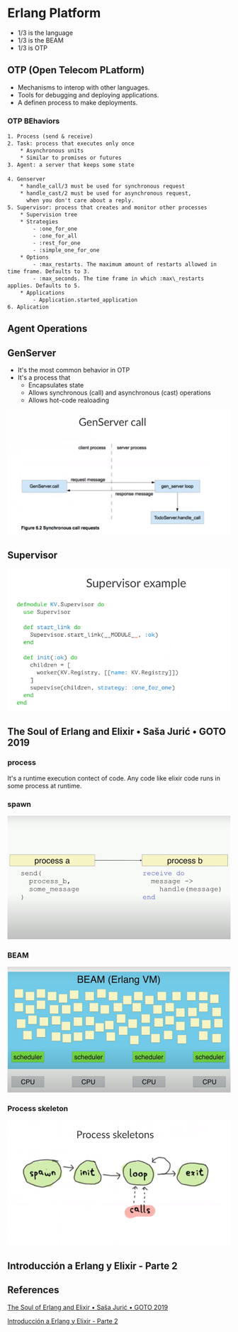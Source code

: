 # Erlang Platform

- 1/3 is the language
- 1/3 is the BEAM
- 1/3 is OTP

## OTP (Open Telecom PLatform)
- Mechanisms to interop with other languages.
- Tools for debugging and deploying applications.
- A definen process to make deployments.

### OTP BEhaviors
    1. Process (send & receive)
    2. Task: process that executes only once
        * Asynchronous units
        * Similar to promises or futures
    3. Agent: a server that keeps some state
        
    4. Genserver
        * handle_call/3 must be used for synchronous request
        * handle_cast/2 must be used for asynchronous request,
          when you don't care about a reply. 
    5. Supervisor: process that creates and monitor other processes
        * Supervision tree
        * Strategies
            - :one_for_one
            - :one_for_all
            - :rest_for_one
            - :simple_one_for_one
        * Options
            - :max_restarts. The maximum amount of restarts allowed in time frame. Defaults to 3.
            - :max_seconds. The time frame in which :max\_restarts applies. Defaults to 5.
        * Applications
            - Application.started_application
    6. Aplication

## Agent Operations

## GenServer
- It's the most common behavior in OTP
- It's a process that 
    - Encapsulates state
    - Allows synchronous (call) and asynchronous (cast) operations
    - Allows hot-code realoading

![gen_server_call](https://github.com/erickbarcenas/becarios_bunsan_2022_b1/blob/main/lib/otp/assets/gen_server_call.png)


## Supervisor

![supervisor](https://github.com/erickbarcenas/becarios_bunsan_2022_b1/blob/main/lib/otp/assets/supervisor.png)






## The Soul of Erlang and Elixir • Saša Jurić • GOTO 2019

### process

It's a runtime execution contect of code.
Any code like elixir code runs in some process at runtime.


### spawn

![spawn](https://github.com/erickbarcenas/becarios_bunsan_2022_b1/blob/main/lib/otp/assets/spawn.png)


### BEAM

![BEAM](https://github.com/erickbarcenas/becarios_bunsan_2022_b1/blob/main/lib/otp/assets/BEAM.png)


### Process skeleton

![process_skeleton](https://github.com/erickbarcenas/becarios_bunsan_2022_b1/blob/main/lib/otp/assets/process_skeleton.png)


## Introducción a Erlang y Elixir - Parte 2


## References
[The Soul of Erlang and Elixir • Saša Jurić • GOTO 2019](https://www.youtube.com/watch?v=JvBT4XBdoUE&t=2s&ab_channel=GOTOConferences)

[Introducción a Erlang y Elixir - Parte 2](https://www.youtube.com/watch?v=3FEUdbu_iuc&t=2558s&ab_channel=Agust%C3%ADnRamosFonseca)